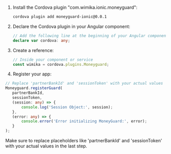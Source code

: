 1. Install the Cordova plugin "com.wimika.ionic.moneyguard":

    ```bash
    cordova plugin add moneyguard-ionic@0.0.1
    ```

2. Declare the Cordova plugin in your Angular component:

    ```typescript
    // Add the following line at the beginning of your Angular component
    declare var cordova: any;
    ```

3. Create a reference:

    ```typescript
    // Inside your component or service
    const wimika = cordova.plugins.Moneyguard;
    ```

4. Register your app:

```typescript
// Replace 'partnerBankId' and 'sessionToken' with your actual values
Moneyguard.registerGuard(
   partnerBankId,
   sessionToken,
   (session: any) => {
       console.log('Session Object:', session);
   },
   (error: any) => {
       console.error('Error initializing MoneyGuard:', error);
   }
);
```

Make sure to replace placeholders like 'partnerBankId' and 'sessionToken' with your actual values in the last step.
